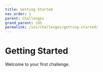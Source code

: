 ```yaml
---
title: Getting Started
nav_order: 1
parent: Challenges
grand_parent: iOS
permalink: /ios/challenges/getting-started/
---
```

# Getting Started

Welcome to your first challenge.